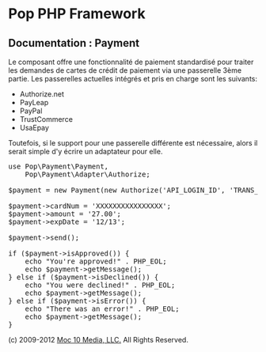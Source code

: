 Pop PHP Framework
=================

Documentation : Payment
-----------------------

Le composant offre une fonctionnalité de paiement standardisé pour traiter les demandes de cartes de crédit de paiement via une passerelle 3ème partie. Les passerelles actuelles intégrés et pris en charge sont les suivants:

* Authorize.net
* PayLeap
* PayPal
* TrustCommerce
* UsaEpay

Toutefois, si le support pour une passerelle différente est nécessaire, alors il serait simple d'y écrire un adaptateur pour elle.

<pre>
use Pop\Payment\Payment,
    Pop\Payment\Adapter\Authorize;

$payment = new Payment(new Authorize('API_LOGIN_ID', 'TRANS_KEY', Payment::TEST));

$payment->cardNum = 'XXXXXXXXXXXXXXXX';
$payment->amount = '27.00';
$payment->expDate = '12/13';

$payment->send();

if ($payment->isApproved()) {
    echo "You're approved!" . PHP_EOL;
    echo $payment->getMessage();
} else if ($payment->isDeclined()) {
    echo "You were declined!" . PHP_EOL;
    echo $payment->getMessage();
} else if ($payment->isError()) {
    echo "There was an error!" . PHP_EOL;
    echo $payment->getMessage();
}
</pre>

(c) 2009-2012 [Moc 10 Media, LLC.](http://www.moc10media.com) All Rights Reserved.
